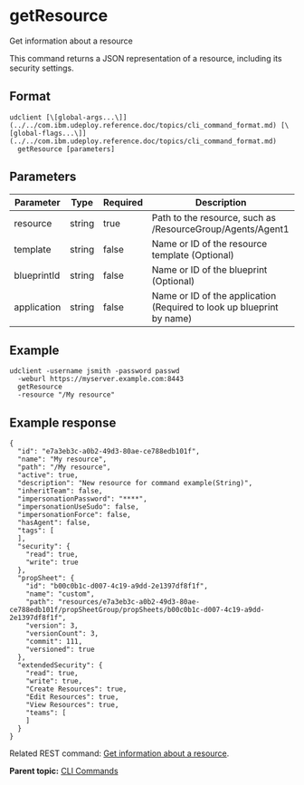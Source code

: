 # getResource

Get information about a resource

This command returns a JSON representation of a resource, including its security settings.

## Format

```
udclient [\[global-args...\]](../../com.ibm.udeploy.reference.doc/topics/cli_command_format.md) [\[global-flags...\]](../../com.ibm.udeploy.reference.doc/topics/cli_command_format.md)
  getResource [parameters]
```

## Parameters

|Parameter|Type|Required|Description|
|---------|----|--------|-----------|
|resource|string|true|Path to the resource, such as /ResourceGroup/Agents/Agent1|
|template|string|false|Name or ID of the resource template \(Optional\)|
|blueprintId|string|false|Name or ID of the blueprint \(Optional\)|
|application|string|false|Name or ID of the application \(Required to look up blueprint by name\)|

## Example

```
udclient -username jsmith -password passwd 
  -weburl https://myserver.example.com:8443
  getResource
  -resource "/My resource"
```

## Example response

```
{
  "id": "e7a3eb3c-a0b2-49d3-80ae-ce788edb101f",
  "name": "My resource",
  "path": "/My resource",
  "active": true,
  "description": "New resource for command example(String)",
  "inheritTeam": false,
  "impersonationPassword": "****",
  "impersonationUseSudo": false,
  "impersonationForce": false,
  "hasAgent": false,
  "tags": [
  ],
  "security": {
    "read": true,
    "write": true
  },
  "propSheet": {
    "id": "b00c0b1c-d007-4c19-a9dd-2e1397df8f1f",
    "name": "custom",
    "path": "resources/e7a3eb3c-a0b2-49d3-80ae-ce788edb101f/propSheetGroup/propSheets/b00c0b1c-d007-4c19-a9dd-2e1397df8f1f",
    "version": 3,
    "versionCount": 3,
    "commit": 111,
    "versioned": true
  },
  "extendedSecurity": {
    "read": true,
    "write": true,
    "Create Resources": true,
    "Edit Resources": true,
    "View Resources": true,
    "teams": [
    ]
  }
}
```

Related REST command: [Get information about a resource](rest_cli_resource_info_get.md).

**Parent topic:** [CLI Commands](../../com.ibm.udeploy.reference.doc/topics/cli_commands.md)

